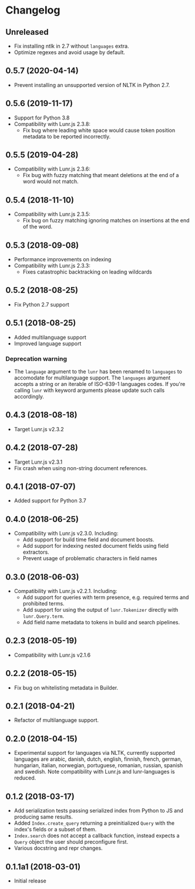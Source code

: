 # Changelog

## Unreleased

- Fix installing ntlk in 2.7 without `languages` extra.
- Optimize regexes and avoid usage by default.

## 0.5.7 (2020-04-14)

- Prevent installing an unsupported version of NLTK in Python 2.7.

## 0.5.6 (2019-11-17)

- Support for Python 3.8
- Compatibility with Lunr.js 2.3.8:
    - Fix bug where leading white space would cause token position metadata to be reported incorrectly.

## 0.5.5 (2019-04-28)

- Compatibility with Lunr.js 2.3.6:
    - Fix bug with fuzzy matching that meant deletions at the end of a word would not match.

## 0.5.4 (2018-11-10)

- Compatibility with Lunr.js 2.3.5:
    - Fix bug on fuzzy matching ignoring matches on insertions at the end of the word.

## 0.5.3 (2018-09-08)

- Performance improvements on indexing
- Compatibility with Lunr.js 2.3.3:
    - Fixes catastrophic backtracking on leading wildcards

## 0.5.2 (2018-08-25)

- Fix Python 2.7 support

## 0.5.1 (2018-08-25)

- Added multilanguage support
- Improved language support

### Deprecation warning

- The `language` argument to the `lunr` has been renamed to `languages` to accomodate for multilanguage support. The `languages` argument accepts a string or an iterable of ISO-639-1 languages codes. If you're calling `lunr` with keyword arguments please update such calls accordingly.

## 0.4.3 (2018-08-18)

- Target Lunr.js v2.3.2

## 0.4.2 (2018-07-28)

- Target Lunr.js v2.3.1
- Fix crash when using non-string document references.

## 0.4.1 (2018-07-07)

- Added support for Python 3.7

## 0.4.0 (2018-06-25)

- Compatibility with Lunr.js v2.3.0. Including:
    + Add support for build time field and document boosts.
    + Add support for indexing nested document fields using field extractors.
    + Prevent usage of problematic characters in field names

## 0.3.0 (2018-06-03)

- Compatibility with Lunr.js v2.2.1. Including:
    + Add support for queries with term presence, e.g. required terms and prohibited terms.
    + Add support for using the output of `lunr.Tokenizer` directly with `lunr.Query.term`.
    + Add field name metadata to tokens in build and search pipelines.

## 0.2.3 (2018-05-19)

- Compatibility with Lunr.js v2.1.6

## 0.2.2 (2018-05-15)

- Fix bug on whitelisting metadata in Builder.

## 0.2.1 (2018-04-21)

- Refactor of multilanguage support.

## 0.2.0 (2018-04-15)

- Experimental support for languages via NLTK, currently supported languages are arabic, danish, dutch, english, finnish, french, german, hungarian, italian, norwegian, portuguese, romanian, russian, spanish and swedish. Note compatibility with Lunr.js and lunr-languages is reduced.

## 0.1.2 (2018-03-17)

- Add serialization tests passing serialized index from Python to JS and producing same results.
- Added `Index.create_query` returning a preinitialized `Query` with the index's fields or a subset of them.
- `Index.search` does not accept a callback function, instead expects a `Query` object the user should preconfigure first.
- Various docstring and repr changes.

## 0.1.1a1 (2018-03-01)

- Initial release